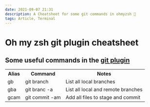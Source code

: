 ```yaml
---
date: 2021-09-07 21:31
description: A Cheatsheet for some git commands in ohmyzsh 👾
tags: Article, Terminal
---
```



# Oh my zsh git plugin cheatsheet

## Some useful commands in the [git plugin](https://github.com/ohmyzsh/ohmyzsh/tree/master/plugins/git)

<table class="lzz-table">
  <tr class="lzz-tr">
    <th class="lzz-th">Alias</th>
    <th class="lzz-th">Command</th>
    <th class="lzz-th">Notes</th>
  </tr>
  <tr class="lzz-tr">
    <td class="lzz-td">gb</td>
    <td class="lzz-td">git branch</td>
    <td class="lzz-td">List all local branches</td>
  </tr>
  <tr class="lzz-tr">
    <td class="lzz-td">gba</td>
    <td class="lzz-td">git branc -a</td>
    <td class="lzz-td">List all local and remote branches</td>
  </tr>
  <tr class="lzz-tr">
    <td class="lzz-td">gcam</td>
    <td class="lzz-td">git commit -am</td>
    <td class="lzz-td">Add all files to stage and commit</td>
  </tr>
</table>

